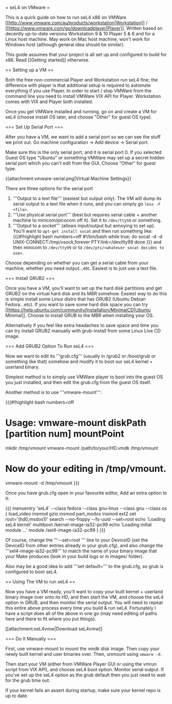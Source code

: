 = seL4 on VMware =

This is a quick guide on how to run seL4 x86 on VMWare [[http://www.vmware.com/au/products/workstation|Workstation]] / [[https://www.vmware.com/go/downloadplayer|Player]]. Written based on decently up-to-date versions Workstation 9 & 10 Player 5 & 6 and for a Linux host machine. May work on Mac host machine, won't work for Windows host (although general idea should be similar).

This guide assumes that your project is all set up and configured to build for x86. Read [[Getting started]] otherwise.

== Setting up a VM ==

Both the free non-commercial Player and Workstation run seL4 fine; the difference with player is that additional setup is required to automate everything if you use Player. In order to start / stop VMWare from the command line you need to install VMWare VIX API for Player. Workstation comes with VIX and Player both installed.

Once you get VMWare installed and running, go on and create a VM for seL4 (choose install OS later, and choose "Other" for guest OS type).

=== Set Up Serial Port ===

After you have a VM, we want to add a serial port so we can see the stuff we print out. Go machine configuration -> Add device -> Serial port.

Make sure this is the only serial port, and it is serial port 0. If you selected Guest OS type "Ubuntu" or something VMWare may set up a secret hidden serial port which you can't edit from the GUI. Choose "Other" for guest type.

{{attachment:vmware-serial.png|Virtual Machine Settings}}

There are three options for the serial port
 1. '''Output to a text file''' (easiest but output only). The VM will dump its serial output to a text file when it runs, and you can simply go `less -F <file>`.
 1. '''Use physical serial port''' (best but requires serial cable + another machine to minicom/picocom off it). Set it to `/dev/ttyS0` or something.
 1. '''Output to a socket''' (allows input/output but annoying to set up). You'll want to `apt-get install socat` and then run something like:
 {{{#!highlight bash numbers=off
 #!/bin/bash
 while true; do
     socat -d -d UNIX-CONNECT:/tmp/vsock,forever PTY:link=/dev/tty99
 done
 }}}
 and then minicom to `/dev/tty99` or to `/dev/pts/<whatever socat decides to use>`.

Choose depending on whether you can get a serial cable from your machine, whether you need output...etc. Easiest is to just use a text file.

=== Install GRUB2 ===

Once you have a VM, you'll want to set up the hard disk partitions and get GRUB2 on the virtual hard disk and its MBR somehow. Easiest way to do this is simple install some Linux distro that has GRUB2 (Ubuntu Debian Fedora...etc). If you want to save some hard disk space you can try [[https://help.ubuntu.com/community/Installation/MinimalCD|Ubuntu Minimal]]. Choose to install GRUB to the MBR when installing your OS.

Alternatively if you feel like extra headaches to save space and time you can try install GRUB2 manually with grub-install from some Linux Live CD image.

=== Add GRUB2 Option To Run seL4 ===

Now we want to edit its '''grub.cfg''' (usually in /grub2 or /boot/grub or something like that) somehow and modify it to boot our seL4 kernel + userland binary.

Simplest method is to simply use VMWare player to boot into the guest OS you just installed, and then edit the grub.cfg from the guest OS itself.

Another method is to use '''vmware-mount''':

{{{#!highlight bash numbers=off
# Usage: vmware-mount diskPath [partition num] mountPoint
mkdir /tmp/vmount
vmware-mount /path/to/your/HD.vmdk /tmp/vmount
# Now do your editing in /tmp/vmount.
vmware-mount -d /tmp/vmount
}}}

Once you have grub.cfg open in your favourite editor, Add an extra option to it:

{{{
menuentry 'seL4' --class fedora --class gnu-linux --class gnu --class os {
    load_video
    insmod gzio
    insmod part_msdos
    insmod ext2
    set root='(hd0,msdos1)'
    search --no-floppy --fs-uuid --set=root <deviceID>
    echo    'Loading seL4 kernel'
    multiboot /kernel-image-ia32-pc99
    echo    'Loading initial module ...'
    module  /sel4-image-ia32-pc99
}
}}}

Of course, change the '''--set=root <DeviceID>''' line to your DeviceID (set the DeviceID from other entries already in your grub.cfg), and also change the '''sel4-image-ia32-pc99''' to match the name of your binary image that your Make produces (look in your build logs or in images/ folder).

Also may be a good idea to add '''set default=<seL4 menu index>''' to the grub.cfg, so grub is configured to boot seL4.

== Using The VM to run seL4 ==

Now you have a VM ready, you'll want to copy your built kernel + userland binary image over onto its HD, and then start the VM, and choose the seL4 option in GRUB, and then monitor the serial output.
You will need to repeat this entire above process every time you build & run seL4.
Fortunately I have a script does all of the above in one go (may need editing of paths here and there to fit where you put things).

[[attachment:seL4vmw|Download seL4vmw]]

=== Do It Manually ===

First, use vmware-mount to mount the vmdk disk image. Then copy your newly built kernel and user binaries over. Then, unmount using `vmware -d`.

Then start your VM (either from VMWare Player GUI or using the vmrun script from VIX API), and choose seL4 boot option. Monitor serial output. If you've set up the seL4 option as the grub default then you just need to wait for the grub time out.

If your kernel fails an assert during startup, make sure your kernel repo is up to date.
